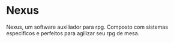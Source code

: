 # Nexus
Nexus, um software auxiliador para rpg. Composto com sistemas especificos e perfeitos para agilizar seu rpg de mesa.
